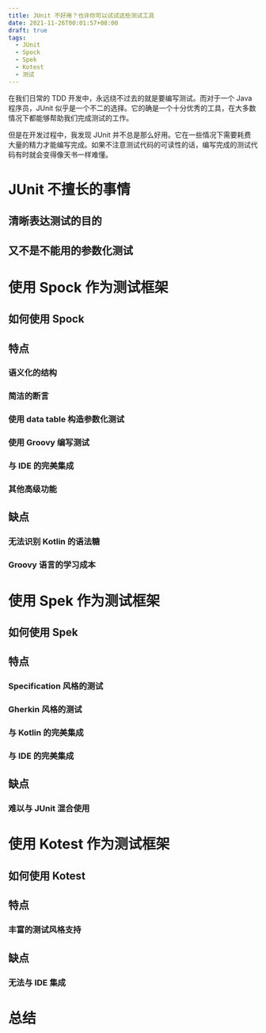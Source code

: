 ```yaml
---
title: JUnit 不好用？也许你可以试试这些测试工具
date: 2021-11-26T00:01:57+08:00
draft: true
tags:
  - JUnit
  - Spock
  - Spek
  - Kotest
  - 测试
---
```


在我们日常的 TDD 开发中，永远绕不过去的就是要编写测试。而对于一个 Java 程序员，JUnit 似乎是一个不二的选择。它的确是一个十分优秀的工具，在大多数情况下都能够帮助我们完成测试的工作。

但是在开发过程中，我发现 JUnit 并不总是那么好用。它在一些情况下需要耗费大量的精力才能编写完成。如果不注意测试代码的可读性的话，编写完成的测试代码有时就会变得像天书一样难懂。

# JUnit 不擅长的事情

## 清晰表达测试的目的

## 又不是不能用的参数化测试

# 使用 Spock 作为测试框架

## 如何使用 Spock

## 特点

### 语义化的结构

### 简洁的断言

### 使用 data table 构造参数化测试

### 使用 Groovy 编写测试

### 与 IDE 的完美集成

### 其他高级功能

## 缺点

### 无法识别 Kotlin 的语法糖

### Groovy 语言的学习成本

# 使用 Spek 作为测试框架

## 如何使用 Spek

## 特点

### Specification 风格的测试

### Gherkin 风格的测试

### 与 Kotlin 的完美集成

### 与 IDE 的完美集成

## 缺点

### 难以与 JUnit 混合使用

# 使用 Kotest 作为测试框架

## 如何使用 Kotest

## 特点

### 丰富的测试风格支持

## 缺点

### 无法与 IDE 集成

# 总结

